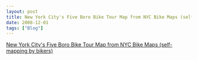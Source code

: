 ```yaml
---
layout: post
title: New York City's Five Boro Bike Tour Map from NYC Bike Maps (self-mapping by bikers)
date: 2008-12-01
tags: ["Blog"]
---
```


[New York City's Five Boro Bike Tour Map from NYC Bike Maps (self-mapping by bikers)](http://www.nycbikemaps.com/maps/five-boro-bike-tour-map/)